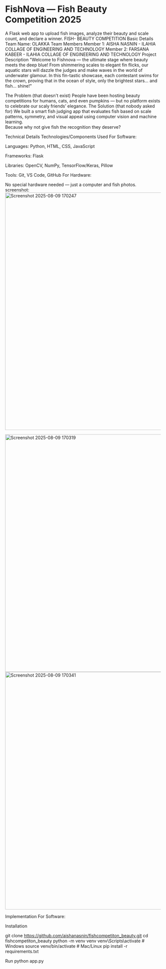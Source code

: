 # FishNova — Fish Beauty Competition 2025

A Flask web app to upload fish images, analyze their beauty and scale count, and declare a winner.
FISH- BEAUTY COMPETITION
Basic Details
Team Name: OLAKKA
Team Members
Member 1: AISHA NASNIN - ILAHIA COLLAGE OF ENGINEERING AND TECHNOLOGY
Member 2: FARSANA KABEER - ILAHIA COLLAGE OF ENGINEERING AND TECHNOLOGY
Project Description
"Welcome to Fishnova — the ultimate stage where beauty meets the deep blue! From shimmering scales to elegant fin flicks, our aquatic stars will dazzle the judges and make waves in the world of underwater glamour. In this fin-tastic showcase, each contestant swims for the crown, proving that in the ocean of style, only the brightest stars… and fish… shine!"

The Problem (that doesn't exist)
People have been hosting beauty competitions for humans, cats, and even pumpkins — but no platform exists to celebrate our scaly friends’ elegance.
The Solution (that nobody asked for)
We built a smart fish judging app that evaluates fish based on scale patterns, symmetry, and visual appeal using computer vision and machine learning.  
Because why not give fish the recognition they deserve?

Technical Details
Technologies/Components Used
For Software:

Languages: Python, HTML, CSS, JavaScript

Frameworks: Flask

Libraries: OpenCV, NumPy, TensorFlow/Keras, Pillow

Tools: Git, VS Code, GitHub
For Hardware:

No special hardware needed — just a computer and fish photos.
screenshot:<img width="1366" height="768" alt="Screenshot 2025-08-09 170247" src="https://github.com/user-attachments/assets/9e68003c-fb03-4018-89d2-b38c69f59258" />

<img width="1366" height="768" alt="Screenshot 2025-08-09 170319" src="https://github.com/user-attachments/assets/015eec8d-0d0e-4ce7-ae8a-4d25687ab37f" />

<img width="1366" height="768" alt="Screenshot 2025-08-09 170341" src="https://github.com/user-attachments/assets/d377e86b-ff4e-45c6-b41e-cb82006b9854" />


Implementation
For Software: 

Installation 

git clone https://github.com/aishanasnin/fishcompetiton_beauty.git
cd fishcompetiton_beauty
python -m venv venv
venv\Scripts\activate  # Windows
source venv/bin/activate  # Mac/Linux
pip install -r requirements.txt


Run
python app.py


